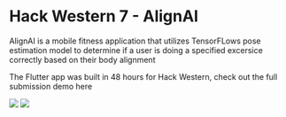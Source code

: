 # Hack Western 7 - AlignAI

AlignAI is a mobile fitness application that utilizes TensorFLows pose estimation model to determine if a user is doing a specified excersice correctly based on their body alignment

The Flutter app was built in 48 hours for Hack Western, check out the full submission demo here

![](images/arm-press.gif)
![](images/warrior-pose.gif)
